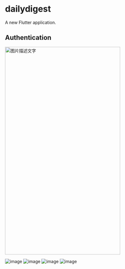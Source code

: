 # dailydigest

A new Flutter application.

## Authentication
<img src="https://github.com/Zuox99/Daily-Digest/blob/main/screenshot/login1.png" width="380" height="683" alt="图片描述文字"/>

![image](https://github.com/Zuox99/Daily-Digest/blob/main/screenshot/login1.png)
![image](https://github.com/Zuox99/Daily-Digest/blob/main/screenshot/login2.png)
![image](https://github.com/Zuox99/Daily-Digest/blob/main/screenshot/login3.png)
![image](https://github.com/Zuox99/Daily-Digest/blob/main/screenshot/login4.png)
